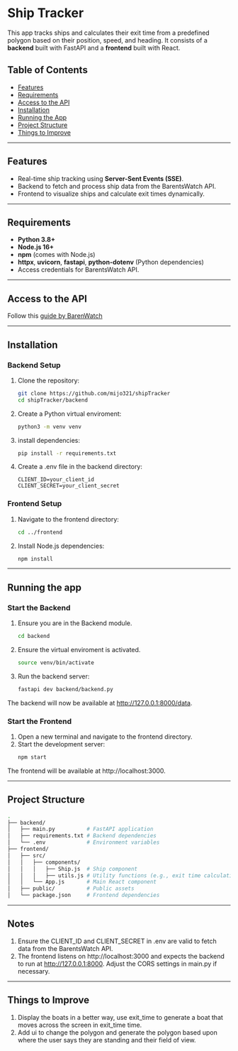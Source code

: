 # Ship Tracker

This app tracks ships and calculates their exit time from a predefined polygon based on their position, speed, and heading. It consists of a **backend** built with FastAPI and a **frontend** built with React.

## Table of Contents

- [Features](#features)
- [Requirements](#requirements)
- [Access to the API](#Access-to-the-API)
- [Installation](#installation)
- [Running the App](#running-the-app)
- [Project Structure](#project-structure)
- [Things to Improve](#Things-to-Improve)

---

## Features

- Real-time ship tracking using **Server-Sent Events (SSE)**.
- Backend to fetch and process ship data from the BarentsWatch API.
- Frontend to visualize ships and calculate exit times dynamically.

---

## Requirements

- **Python 3.8+**
- **Node.js 16+**
- **npm** (comes with Node.js)
- **httpx**, **uvicorn**, **fastapi**, **python-dotenv** (Python dependencies)
- Access credentials for BarentsWatch API.

---

## Access to the API

Follow this [guide by BarenWatch](https://developer.barentswatch.no/docs/appreg/)

---

## Installation

### Backend Setup

1. Clone the repository:
   ```bash
   git clone https://github.com/mijo321/shipTracker
   cd shipTracker/backend
2. Create a Python virtual enviroment:
   ```bash
   python3 -m venv venv
3. install dependencies:
   ```bash
   pip install -r requirements.txt
4. Create a .env file in the backend directory:
   ```plaintext
   CLIENT_ID=your_client_id
   CLIENT_SECRET=your_client_secret

### Frontend Setup

1. Navigate to the frontend directory:
   ```bash
   cd ../frontend
2. Install Node.js dependencies:
   ```bash
   npm install

---

## Running the app

### Start the Backend
1. Ensure you are in the Backend module.
   ```bash
   cd backend

2. Ensure the virtual enviroment is activated.
   ```bash
   source venv/bin/activate
3. Run the backend server:
   ```bash
   fastapi dev backend/backend.py
  The backend will now be available at http://127.0.0.1:8000/data.

### Start the Frontend
1. Open a new terminal and navigate to the frontend directory.
2. Start the development server:
   ```bash
   npm start
  The frontend will be available at http://localhost:3000.

---

## Project Structure
  ```bash
  .
  ├── backend/
  │   ├── main.py          # FastAPI application
  │   ├── requirements.txt # Backend dependencies
  │   └── .env             # Environment variables
  ├── frontend/
  │   ├── src/
  │   │   ├── components/
  │   │   │   ├── Ship.js  # Ship component
  │   │   │   ├── utils.js # Utility functions (e.g., exit time calculations)
  │   │   └── App.js       # Main React component
  │   ├── public/          # Public assets
  │   └── package.json     # Frontend dependencies
  ```

---

## Notes

1. Ensure the CLIENT_ID and CLIENT_SECRET in .env are valid to fetch data from the BarentsWatch API.
2. The frontend listens on http://localhost:3000 and expects the backend to run at http://127.0.0.1:8000. Adjust the CORS settings in main.py if necessary.

---

## Things to Improve

1. Display the boats in a better way, use exit_time to generate a boat that moves across the screen in exit_time time.
2. Add ui to change the polygon and generate the polygon based upon where the user says they are standing and their field of view.


  

